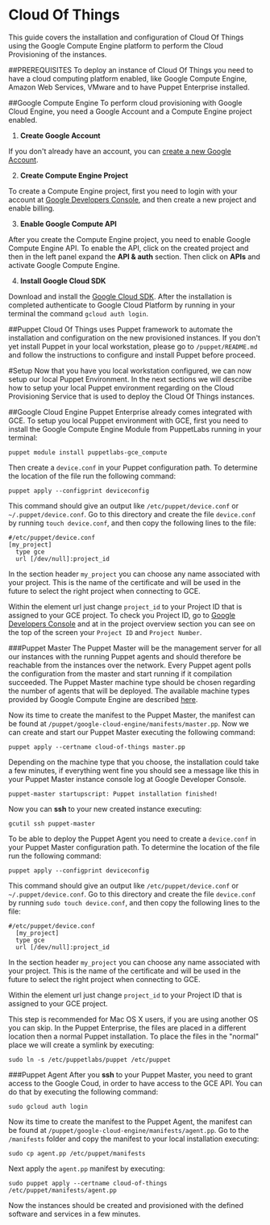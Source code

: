 Cloud Of Things
===============

This guide covers the installation and configuration of Cloud Of Things using the Google Compute
Engine platform to perform the Cloud Provisioning of the instances.

##PREREQUISITES
To deploy an instance of Cloud Of Things you need to have a cloud computing platform enabled,
like Google Compute Engine, Amazon Web Services, VMware and to have Puppet Enterprise installed.

##Google Compute Engine
To perform cloud provisioning with Google Cloud Engine, you need a Google Account and a Compute
Engine project enabled.

1. **Create Google Account**

  If you don't already have an account, you can
  [create a new Google Account](https://accounts.google.com/SignUp).

2. **Create Compute Engine Project**

  To create a Compute Engine project, first you need to login with your account at
  [Google Developers Console](https://console.developers.google.com/), and then create a new
  project and enable billing.

3. **Enable Google Compute API**

  After you create the Compute Engine project, you need to enable Google Compute Engine API.
  To enable the API, click on the created project and then in the left panel expand the **API & auth**
  section. Then click on **APIs** and activate Google Compute Engine.

4. **Install Google Cloud SDK**

  Download and install the [Google Cloud SDK](https://cloud.google.com/compute/docs/gcloud-compute/).
  After the installation is completed authenticate to Google Cloud Platform by running in your terminal
  the command `gcloud auth login`.

##Puppet
Cloud Of Things uses Puppet framework to automate the installation and configuration on the new provisioned
instances. If you don't yet install Puppet in your local workstation, please go to `/puppet/README.md` and follow the
instructions to configure and install Puppet before proceed.  

#Setup
Now that you have you local workstation configured, we can now setup our local Puppet Environment. In the next sections
we will describe how to setup your local Puppet environment regarding on the Cloud Provisioning Service that is used to
deploy the Cloud Of Things instances.

##Google Cloud Engine
Puppet Enterprise already comes integrated with GCE. To setup you local Puppet environment with GCE, first you need to install
the Google Compute Engine Module from PuppetLabs running in your terminal:

    puppet module install puppetlabs-gce_compute

Then create a `device.conf` in your Puppet configuration path. To determine the location of the file run the following command:

    puppet apply --configprint deviceconfig

This command should give an output like `/etc/puppet/device.conf` or `~/.puppet/device.conf`. Go to this directory and create the
file `device.conf` by running `touch device.conf`, and then copy the following lines to the file:

    #/etc/puppet/device.conf
    [my_project]
      type gce
      url [/dev/null]:project_id

In the section header `my_project` you can choose any name associated with your project. This is the name of the certificate and
will be used in the future to select the right project when connecting to GCE.

Within the element url just change `project_id` to your Project ID that is assigned to your GCE project. To check you Project ID,
go to [Google Developers Console](https://console.developers.google.com/) and at in the project overview section you can see on the
top of the screen your `Project ID` and `Project Number`.

###Puppet Master
The Puppet Master will be the management server for all our instances with the running Puppet agents and should therefore be reachable
from the instances over the network. Every Puppet agent polls the configuration from the master and start running if it compilation
succeeded. The Puppet Master machine type should be chosen regarding the number of agents that will be deployed. The available machine types
provided by Google Compute Engine are described [here](https://cloud.google.com/compute/docs/machine-types).

Now its time to create the manifest to the Puppet Master, the manifest can be found at `/puppet/google-cloud-engine/manifests/master.pp`.
Now we can create and start our Puppet Master executing the following command:

    puppet apply --certname cloud-of-things master.pp

Depending on the machine type that you choose, the installation could take a few minutes, if everything went fine you should see a message like
this in your Puppet Master instance console log at Google Developer Console.

    puppet-master startupscript: Puppet installation finished!

Now you can **ssh** to your new created instance executing:

    gcutil ssh puppet-master

To be able to deploy the Puppet Agent you need to create a `device.conf` in your Puppet Master configuration path. To determine the location of the
file run the following command:

    puppet apply --configprint deviceconfig

This command should give an output like `/etc/puppet/device.conf` or `~/.puppet/device.conf`. Go to this directory and create the
file `device.conf` by running `sudo touch device.conf`, and then copy the following lines to the file:

    #/etc/puppet/device.conf
      [my_project]
      type gce
      url [/dev/null]:project_id

In the section header `my_project` you can choose any name associated with your project. This is the name of the certificate and
will be used in the future to select the right project when connecting to GCE.

Within the element url just change `project_id` to your Project ID that is assigned to your GCE project.

This step is recommended for Mac OS X users, if you are using another OS you can skip. In the Puppet Enterprise, the files are placed in a different
location then a normal Puppet installation. To place the files in the "normal" place we will create a symlink by executing:

    sudo ln -s /etc/puppetlabs/puppet /etc/puppet

###Puppet Agent
After you **ssh** to your Puppet Master, you need to grant access to the Google Coud, in order to have access to the GCE API. You can do that by
executing the following command:

    sudo gcloud auth login

Now its time to create the manifest to the Puppet Agent, the manifest can be found at `/puppet/google-cloud-engine/manifests/agent.pp`. Go to the `/manifests`
folder and copy the manifest to your local installation executing:

    sudo cp agent.pp /etc/puppet/manifests

Next apply the `agent.pp` manifest by executing:

    sudo puppet apply --certname cloud-of-things /etc/puppet/manifests/agent.pp

Now the instances should be created and provisioned with the defined software and services in a few minutes.
